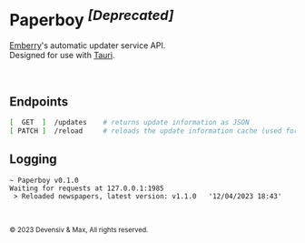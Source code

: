 # Paperboy <sup>***[Deprecated]***</sup>
[Emberry](https://github.com/emberry-org/emberry)'s automatic updater service API.<br>
Designed for use with [Tauri](https://tauri.app).

<br>

## Endpoints
```sh
[  GET  ]  /updates    # returns update information as JSON
[ PATCH ]  /reload     # reloads the update information cache (used for github actions)
```

## Logging
```
~ Paperboy v0.1.0
Waiting for requests at 127.0.0.1:1985
 > Reloaded newspapers, latest version: v1.1.0   '12/04/2023 18:43'
```

<br>

<sub>© 2023 Devensiv & Max, All rights reserved.</sub>
